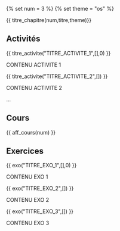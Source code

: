 
{% set num = 3 %}
{% set theme = "os" %}

{{ titre_chapitre(num,titre,theme)}}
 
## Activités 

{{ titre_activite("TITRE_ACTIVITE_1",[],0) }}


CONTENU ACTIVITE 1

{{ titre_activite("TITRE_ACTIVITE_2",[]) }}


CONTENU ACTIVITE 2

...

## Cours

{{ aff_cours(num) }}




## Exercices

{{ exo("TITRE_EXO_1",[],0) }}


CONTENU EXO 1


{{ exo("TITRE_EXO_2",[]) }}


CONTENU EXO 2


{{ exo("TITRE_EXO_3",[]) }}


CONTENU EXO 3